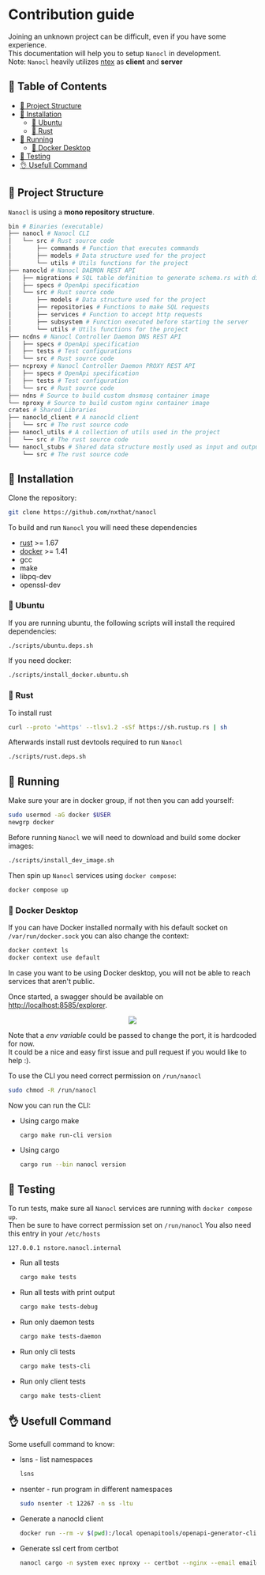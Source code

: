 # Contribution guide

Joining an unknown project can be difficult, even if you have some experience.<br />
This documentation will help you to setup `Nanocl` in development.<br />
Note: `Nanocl` heavily utilizes [ntex](https://ntex.rs) as **client** and **server**

## 📙 Table of Contents

- [📁 Project Structure](#-project-structure)
- [💾 Installation](#-installation)
  - [🐧 Ubuntu](#-ubuntu)
  - [🦀 Rust](#-rust)
- [🏃 Running](#-running)
  - [🐋 Docker Desktop](#-docker-desktop)
- [🧪 Testing](#-testing)
- [👌 Usefull Command](#-usefull-command)

## 📁 Project Structure

`Nanocl` is using a **mono repository structure**.<br />

```sh
bin # Binaries (executable)
├── nanocl # Nanocl CLI
│   └── src # Rust source code
│       ├── commands # Function that executes commands
│       ├── models # Data structure used for the project
│       └── utils # Utils functions for the project
├── nanocld # Nanocl DAEMON REST API
│   ├── migrations # SQL table definition to generate schema.rs with diesel
│   ├── specs # OpenApi specification
│   └── src # Rust source code
│       ├── models # Data structure used for the project
│       ├── repositories # Functions to make SQL requests
│       ├── services # Function to accept http requests
│       ├── subsystem # Function executed before starting the server
│       └── utils # Utils functions for the project
├── ncdns # Nanocl Controller Daemon DNS REST API
│   ├── specs # OpenApi specification
│   ├── tests # Test configurations
│   └── src # Rust source code
├── ncproxy # Nanocl Controller Daemon PROXY REST API
│   ├── specs # OpenApi specification
│   ├── tests # Test configuration
│   └── src # Rust source code
├── ndns # Source to build custom dnsmasq container image
└── nproxy # Source to build custom nginx container image
crates # Shared Libraries
├── nanocld_client # A nanocld client
│   └── src # The rust source code
├── nanocl_utils # A collection of utils used in the project
│   └── src # The rust source code
└── nanocl_stubs # Shared data structure mostly used as input and output of out DAEMON
    └── src # The rust source code
```

## 💾 Installation

Clone the repository:

```sh
git clone https://github.com/nxthat/nanocl
```

To build and run `Nanocl` you will need these dependencies

- [rust](https://www.rust-lang.org) >= 1.67
- [docker](https://www.docker.com) >= 1.41
- gcc
- make
- libpq-dev
- openssl-dev

### 🐧 Ubuntu

If you are running ubuntu, the following scripts will install the required dependencies:

```sh
./scripts/ubuntu.deps.sh
```

If you need docker:

```sh
./scripts/install_docker.ubuntu.sh
```

### 🦀 Rust

To install rust

```sh
curl --proto '=https' --tlsv1.2 -sSf https://sh.rustup.rs | sh
```

Afterwards install rust devtools required to run `Nanocl`

```sh
./scripts/rust.deps.sh
```

## 🏃 Running

Make sure your are in docker group, if not then you can add yourself:

```sh
sudo usermod -aG docker $USER
newgrp docker
```

Before running `Nanocl` we will need to download and build some docker images:

```sh
./scripts/install_dev_image.sh
```

Then spin up `Nanocl` services using `docker compose`:

```sh
docker compose up
```

### 🐋 Docker Desktop

If you can have Docker installed normally with his default socket on `/var/run/docker.sock` you can also change the context:

```sh
docker context ls
docker context use default
```

In case you want to be using Docker desktop, you will not be able to reach services that aren't public.

Once started, a swagger should be available on [http://localhost:8585/explorer](http://localhost:8585/explorer).

<div align="center">
  <img src="./doc/swagger.png" />
</div>

Note that a _env variable_ could be passed to change the port, it is hardcoded for now.<br />
It could be a nice and easy first issue and pull request if you would like to help :).

To use the CLI you need correct permission on `/run/nanocl`

```sh
sudo chmod -R /run/nanocl
```

Now you can run the CLI:

- Using cargo make

  ```sh
  cargo make run-cli version
  ```

- Using cargo

  ```sh
  cargo run --bin nanocl version
  ```

## 🧪 Testing

To run tests, make sure all `Nanocl` services are running with `docker compose up`.<br/>
Then be sure to have correct permission set on `/run/nanocl`
You also need this entry in your `/etc/hosts`

```
127.0.0.1 nstore.nanocl.internal
```

- Run all tests

  ```sh
  cargo make tests
  ```

- Run all tests with print output

  ```sh
  cargo make tests-debug
  ```

- Run only daemon tests

  ```sh
  cargo make tests-daemon
  ```

- Run only cli tests

  ```sh
  cargo make tests-cli
  ```

- Run only client tests
  ```sh
  cargo make tests-client
  ```

## 👌 Usefull Command

Some usefull command to know:

- lsns - list namespaces

  ```sh
  lsns
  ```

- nsenter - run program in different namespaces

  ```sh
  sudo nsenter -t 12267 -n ss -ltu
  ```

- Generate a nanocld client

  ```sh
  docker run --rm -v $(pwd):/local openapitools/openapi-generator-cli generate -g rust -i /local/specs/v1/swagger.json -o /local/client
  ```

- Generate ssl cert from certbot
  ```sh
  nanocl cargo -n system exec nproxy -- certbot --nginx --email email@email.com --agree-tos -d your-domain.com
  ```
